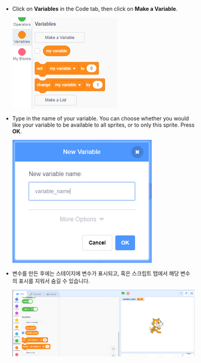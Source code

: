 + Click on **Variables** in the Code tab, then click on **Make a Variable**.
    
    ![변수 블록](images/data-blocks.png)

+ Type in the name of your variable. You can choose whether you would like your variable to be available to all sprites, or to only this sprite. Press **OK**.
    
    ![변수 만들기](images/create-variable.png)

+ 변수를 만든 후에는 스테이지에 변수가 표시되고, 혹은 스크립트 탭에서 해당 변수의 표시를 지워서 숨길 수 있습니다.
    
    ![Variable on the stage](images/variable-show.png)